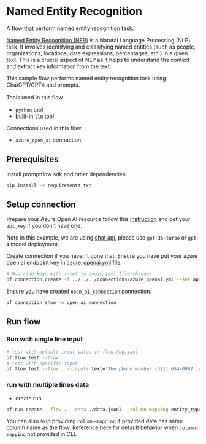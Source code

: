 # Named Entity Recognition

A flow that perform named entity recognition task.

[Named Entity Recognition (NER)](https://en.wikipedia.org/wiki/Named-entity_recognition) is a Natural Language Processing (NLP) task. It involves identifying and classifying named entities (such as people, organizations, locations, date expressions, percentages, etc.) in a given text. This is a crucial aspect of NLP as it helps to understand the context and extract key information from the text.

This sample flow performs named entity recognition task using ChatGPT/GPT4 and prompts.

Tools used in this flow：
- `python` tool
- built-in `llm` tool

Connections used in this flow:
- `azure_open_ai` connection

## Prerequisites

Install promptflow sdk and other dependencies:
```bash
pip install -r requirements.txt
```

## Setup connection
Prepare your Azure Open AI resource follow this [instruction](https://learn.microsoft.com/en-us/azure/cognitive-services/openai/how-to/create-resource?pivots=web-portal) and get your `api_key` if you don't have one.

Note in this example, we are using [chat api](https://learn.microsoft.com/en-us/azure/ai-services/openai/how-to/chatgpt?pivots=programming-language-chat-completions), please use `gpt-35-turbo` or `gpt-4` model deployment.

Create connection if you haven't done that. Ensure you have put your azure open ai endpoint key in [azure_openai.yml](../../../connections/azure_openai.yml) file. 
```bash
# Override keys with --set to avoid yaml file changes
pf connection create -f ../../../connections/azure_openai.yml --set api_key=<your_api_key> api_base=<your_api_base>
```

Ensure you have created `open_ai_connection` connection.
```bash
pf connection show -n open_ai_connection
```


## Run flow

### Run with single line input

```bash
# test with default input value in flow.dag.yaml
pf flow test --flow .
# test with specific input
pf flow test --flow . --inputs text='The phone number (321) 654-0987 is no longer in service' entity_type='phone number'
```

### run with multiple lines data

- create run
```bash
pf run create --flow . --data ./data.jsonl --column-mapping entity_type='${data.entity_type}' text='${data.text}' --stream
```

You can also skip providing `column-mapping` if provided data has same column name as the flow.
Reference [here](aka.ms/pf/column-mapping) for default behavior when `column-mapping` not provided in CLI.
